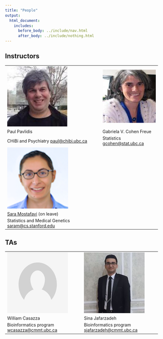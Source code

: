 ```yaml
---
title: "People"
output:
  html_document:
    includes:
      before_body: ../include/nav.html
      after_body: ../include/nothing.html
---
```


## Instructors

|  |   |  |
|---------------|---------------|---------------|
| ![Paul](peoplePics/paulPavlidis.png) | | ![Gaby](peoplePics/Gaby_shot.jpg)  |
|  Paul Pavlidis  | |  Gabriela V. Cohen Freue      |
|  CHiBi and Psychiatry <paul@chibi.ubc.ca> | |  Statistics <gcohen@stat.ubc.ca> |
 | ![Sara](peoplePics/saram.png) |
  | [Sara Mostafavi](http://www.stat.ubc.ca/~saram/) (on leave) |
 |  Statistics and Medical Genetics <saram@cs.stanford.edu> |


## TAs

|  |   |  |
|---------------|---------------|---------------|
| ![Will](peoplePics/Empty_shot.jpg) |  | ![Sina](peoplePics/Sina_shot.jpg) |
| William Casazza |    | Sina Jafarzadeh |
|  Bioinformatics program <wcasazza@cmmt.ubc.ca> | |  Bioinformatics program <sjafarzadeh@cmmt.ubc.ca> |



<!-- [Sara Mostafavi](http://www.stat.ubc.ca/~saram/), lead instructor

  * Statistics and Medical Genetics
  * <saram@cs.stanford.edu>
  
Paul Pavlidis, instructor
  
  * CHiBi and Psychiatry
  * <paul@chibi.ubc.ca>
  
Marjan Farahbod, TA

  * <marjan.farahbod@gmail.com>
  
Santina Lin, TA

  * <hello@santina.me> -->
